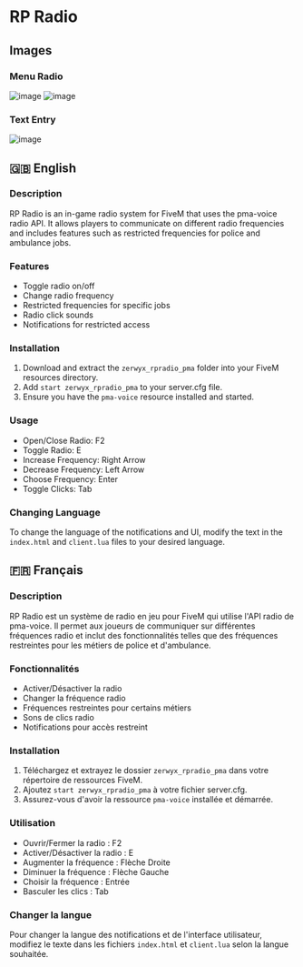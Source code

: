# RP Radio


## Images 

### Menu Radio
![image](https://github.com/user-attachments/assets/d660c888-71f3-4698-b7cb-18615d292446) ![image](https://github.com/user-attachments/assets/291f1c2c-cebf-4607-89ba-56390ba5ba94)

### Text Entry
![image](https://github.com/user-attachments/assets/2b83ce60-e43f-4e09-8849-a2554284de2a)





## 🇬🇧 English

### Description
RP Radio is an in-game radio system for FiveM that uses the pma-voice radio API. It allows players to communicate on different radio frequencies and includes features such as restricted frequencies for police and ambulance jobs.

### Features
- Toggle radio on/off
- Change radio frequency
- Restricted frequencies for specific jobs
- Radio click sounds
- Notifications for restricted access

### Installation
1. Download and extract the `zerwyx_rpradio_pma` folder into your FiveM resources directory.
2. Add `start zerwyx_rpradio_pma` to your server.cfg file.
3. Ensure you have the `pma-voice` resource installed and started.

### Usage
- Open/Close Radio: F2
- Toggle Radio: E
- Increase Frequency: Right Arrow
- Decrease Frequency: Left Arrow
- Choose Frequency: Enter
- Toggle Clicks: Tab

### Changing Language
To change the language of the notifications and UI, modify the text in the `index.html` and `client.lua` files to your desired language.

## 🇫🇷 Français

### Description
RP Radio est un système de radio en jeu pour FiveM qui utilise l'API radio de pma-voice. Il permet aux joueurs de communiquer sur différentes fréquences radio et inclut des fonctionnalités telles que des fréquences restreintes pour les métiers de police et d'ambulance.

### Fonctionnalités
- Activer/Désactiver la radio
- Changer la fréquence radio
- Fréquences restreintes pour certains métiers
- Sons de clics radio
- Notifications pour accès restreint

### Installation
1. Téléchargez et extrayez le dossier `zerwyx_rpradio_pma` dans votre répertoire de ressources FiveM.
2. Ajoutez `start zerwyx_rpradio_pma` à votre fichier server.cfg.
3. Assurez-vous d'avoir la ressource `pma-voice` installée et démarrée.

### Utilisation
- Ouvrir/Fermer la radio : F2
- Activer/Désactiver la radio : E
- Augmenter la fréquence : Flèche Droite
- Diminuer la fréquence : Flèche Gauche
- Choisir la fréquence : Entrée
- Basculer les clics : Tab

### Changer la langue
Pour changer la langue des notifications et de l'interface utilisateur, modifiez le texte dans les fichiers `index.html` et `client.lua` selon la langue souhaitée.
